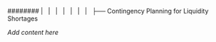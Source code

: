 ######## |   |   |   |   |   |   |   ├── Contingency Planning for Liquidity Shortages

*Add content here*
